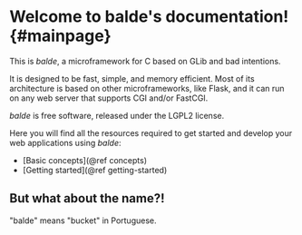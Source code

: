 Welcome to balde's documentation! {#mainpage}
=================================

This is *balde*, a microframework for C based on GLib and bad intentions.

It is designed to be fast, simple, and memory efficient. Most of its architecture is based on other microframeworks, like Flask, and it can run on any web server that supports CGI and/or FastCGI.

*balde* is free software, released under the LGPL2 license.

Here you will find all the resources required to get started and develop your web applications using *balde*:

- [Basic concepts](@ref concepts)
- [Getting started](@ref getting-started)


But what about the name?!
-------------------------

"balde" means "bucket" in Portuguese.
